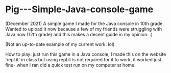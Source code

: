 # Pig---Simple-Java-console-game
(December 2021) A simple game I made for the Java console in 10th grade.
Wanted to upload it now because a few of my friends were struggling with Java now (12th grade) and this makes a decent guide in my opinion. :)

(Not an up-to-date example of my current work. lol)


How to play: just run this game in a Java console, I made this on the website 'repl.it' in class but using repl.it is not required for it to work, it worked just fine-
when I ran did a quick test run on my computer at home.
